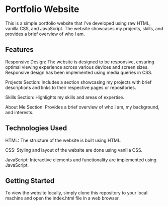 # Portfolio Website

This is a simple portfolio website that I've developed using raw HTML, vanilla CSS, and JavaScript. The website showcases my projects, skills, and provides a brief overview of who I am.

## Features

Responsive Design: The website is designed to be responsive, ensuring optimal viewing experience across various devices and screen sizes. Responsive design has been implemented using media queries in CSS.

Projects Section: Includes a section showcasing my projects with brief descriptions and links to their respective pages or repositories.

Skills Section: Highlights my skills and areas of expertise.

About Me Section: Provides a brief overview of who I am, my background, and interests.

## Technologies Used

HTML: The structure of the website is built using HTML.

CSS: Styling and layout of the website are done using vanilla CSS.

JavaScript: Interactive elements and functionality are implemented using JavaScript.

## Getting Started

To view the website locally, simply clone this repository to your local machine and open the index.html file in a web browser.
